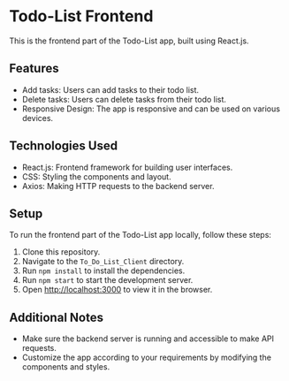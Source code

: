 # Todo-List Frontend

This is the frontend part of the Todo-List app, built using React.js.

## Features

- Add tasks: Users can add tasks to their todo list.
- Delete tasks: Users can delete tasks from their todo list.
- Responsive Design: The app is responsive and can be used on various devices.

## Technologies Used

- React.js: Frontend framework for building user interfaces.
- CSS: Styling the components and layout.
- Axios: Making HTTP requests to the backend server.

## Setup

To run the frontend part of the Todo-List app locally, follow these steps:

1. Clone this repository.
2. Navigate to the `To_Do_List_Client` directory.
3. Run `npm install` to install the dependencies.
4. Run `npm start` to start the development server.
5. Open [http://localhost:3000](http://localhost:3000) to view it in the browser.

## Additional Notes

- Make sure the backend server is running and accessible to make API requests.
- Customize the app according to your requirements by modifying the components and styles.
